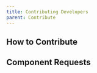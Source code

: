 ```yaml
---
title: Contributing Developers
parent: Contribute
---
```


## How to Contribute

## Component Requests
